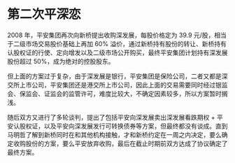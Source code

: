 # 第二次平深恋
2008 年，平安集团再次向新桥提出收购深发展，每股价格定为 39.9 元/股，相当于二级市场交易股价基础上再加 60% 溢价，通过新桥持有股份的转让、新桥持有认股权证的行使、定向增发以及二级市场公开购买，最终平安集团计划持有深发展股份超过 50%，成为绝对的控股股东。

但上面的方案过于复杂，由于深发展是银行，平安集团是保险公司，二者又都是深交所上市公司，平安集团还是港交所上市公司，因此上面的交易需要同时经过银监会、保监会、证监会的监管许可，难度比较大，不确定因素较多，所以方案暂时搁浅。

随后双方又进行了多轮谈判，提出了包括平安向深发展卖出深发展看跌期权 + 平安认股权证，以及平安向深发展发行可转换债券等方案，但最终都没有谈成。直到马明哲了解到新桥同时在和其他机构接触，才和新桥约定在一周之内决定，要么确定收购股份的方案，要么平安放弃收购，最后在截止时期前双方达成了协议确定了最终方案。
